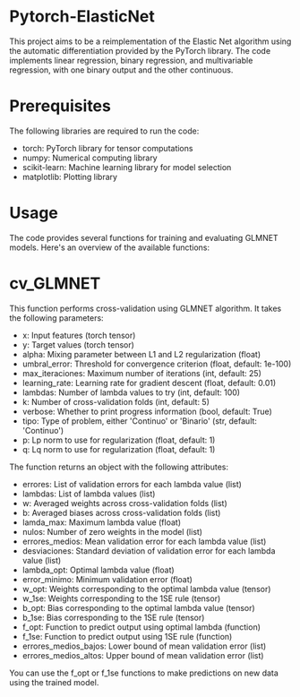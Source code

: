 # Pytorch-ElasticNet

This project aims to be a reimplementation of the Elastic Net algorithm using the automatic differentiation provided by the PyTorch library. The code implements linear regression, binary regression, and multivariable regression, with one binary output and the other continuous.


# Prerequisites
The following libraries are required to run the code:

+ torch: PyTorch library for tensor computations
+ numpy: Numerical computing library
+ scikit-learn: Machine learning library for model selection
+ matplotlib: Plotting library

# Usage
The code provides several functions for training and evaluating GLMNET models. Here's an overview of the available functions:

# cv_GLMNET

This function performs cross-validation using GLMNET algorithm. It takes the following parameters:

+ x: Input features (torch tensor)
+ y: Target values (torch tensor)
+ alpha: Mixing parameter between L1 and L2 regularization (float)
+ umbral_error: Threshold for convergence criterion (float, default: 1e-100)
+ max_iteraciones: Maximum number of iterations (int, default: 25)
+ learning_rate: Learning rate for gradient descent (float, default: 0.01)
+ lambdas: Number of lambda values to try (int, default: 100)
+ k: Number of cross-validation folds (int, default: 5)
+ verbose: Whether to print progress information (bool, default: True)
+ tipo: Type of problem, either 'Continuo' or 'Binario' (str, default: 'Continuo')
+ p: Lp norm to use for regularization (float, default: 1)
+ q: Lq norm to use for regularization (float, default: 1)


The function returns an object with the following attributes:

+ errores: List of validation errors for each lambda value (list)
+ lambdas: List of lambda values (list)
+ w: Averaged weights across cross-validation folds (list)
+ b: Averaged biases across cross-validation folds (list)
+ lamda_max: Maximum lambda value (float)
+ nulos: Number of zero weights in the model (list)
+ errores_medios: Mean validation error for each lambda value (list)
+ desviaciones: Standard deviation of validation error for each lambda value (list)
+ lambda_opt: Optimal lambda value (float)
+ error_minimo: Minimum validation error (float)
+ w_opt: Weights corresponding to the optimal lambda value (tensor)
+ w_1se: Weights corresponding to the 1SE rule (tensor)
+ b_opt: Bias corresponding to the optimal lambda value (tensor)
+ b_1se: Bias corresponding to the 1SE rule (tensor)
+ f_opt: Function to predict output using optimal lambda (function)
+ f_1se: Function to predict output using 1SE rule (function)
+ errores_medios_bajos: Lower bound of mean validation error (list)
+ errores_medios_altos: Upper bound of mean validation error (list)


You can use the f_opt or f_1se functions to make predictions on new data using the trained model.
